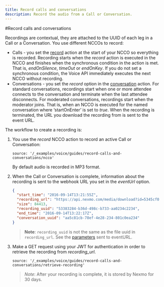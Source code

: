 ```yaml
---
title: Record calls and conversations
description: Record the audio from a Call or Conversation.
---
```


#Record calls and conversations

Recordings are contextual, they are attached to the UUID of each leg in a Call or a Conversation. You use different NCCOs to record:  

* Calls - you set the [record](/voice/guides/ncco-reference#record) action at the start of your NCCO so everything is recorded. Recording starts when the *record* action is executed in the NCCO and finishes when the synchronous condition in the action is met. That is, *endOnSilence*, *timeOut* or *endOnKey*. If you do not set a synchronous condition, the Voice API immediately executes the next NCCO without recording.
* Conversations - you set the *record* option in the [conversation](/voice/guides/ncco-reference#conversation) action. For standard conversations, recordings start when one or more attendee connects to the conversation and terminate when the last attendee disconnects. For moderated conversations, recordings start when the moderator joins. That is, when an NCCO is executed for the named conversation where ‘startOnEnter’ is set to *true*. When the recording is terminated, the URL you download the recording from is sent to the event URL.

The workflow to create a recording is:

1. You use the *record* NCCO action to record an active Call or Conversation:

    ```tabbed_content
    source: '/_examples/voice/guides/record-calls-and-conversations/ncco'
    ```

    By default audio is recorded in MP3 format.

2. When the Call or Conversation is complete, information about the recording is sent to the webhook URL you set in the *eventUrl* option.

    ```json
    {
      "start_time": "2016-09-14T13:21:55Z",
      "recording_url": "https://api.nexmo.com/media/download?id=5345cf0-345c-34b3-a23b-ca6ccfe144b0",
      "size": 84413,
      "recording_uuid": "53383284-b36d-498c-b733-aa0234c2234",
      "end_time": "2016-09-14T13:22:17Z",
      "conversation_uuid": "aa5c81cb-78ef-4e28-234-801c0ea234"
    }
    ```


    > **Note**: `recording_uuid` is not the same as the file uuid in `recording_url`. See the [parameters](/api/voice#ccwebhook) sent to eventURL.

3. Make a GET request using your JWT for authentication in order to retrieve the recording from *recording_url*.

    ```tabbed_examples
    source: '/_examples/voice/guides/record-calls-and-conversations/retrieve-recording'
    ```

    > *Note*: After your recording is complete, it is stored by Nexmo for 30 days.
